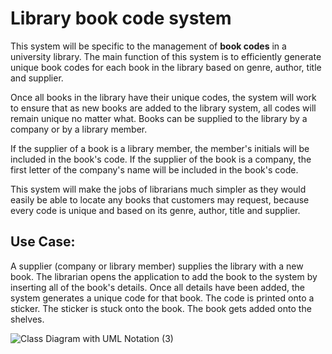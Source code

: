 # Library book code system
This system will be specific to the management of **book codes** in a university library. The main function of this system is to efficiently generate unique book codes for each book in the library based on genre, author, title and supplier.

Once all books in the library have their unique codes, the system will work to ensure that as new books are added to the library system, all codes will remain unique no matter what. Books can be supplied to the library by a company or by a library member.

If the supplier of a book is a library member, the member's initials will be included in the book's code. If the supplier of the book is a company, the first letter of the company's name will be included in the book's code.

This system will make the jobs of librarians much simpler as they would easily be able to locate any books that customers may request, because every code is unique and based on its genre, author, title and supplier.

## Use Case:

A supplier (company or library member) supplies the library with a new book. The librarian opens the application to add the book to the system by inserting all of the book's details. Once all details have been added, the system generates a unique code for that book. The code is printed onto a sticker. The sticker is stuck onto the book. The book gets added onto the shelves. 


![Class Diagram with UML Notation (3)](https://user-images.githubusercontent.com/47172044/56232966-4ae44680-6082-11e9-97a0-df4ac366ae9f.jpeg)
